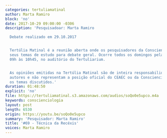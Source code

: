 ```yaml
---
categories: tertuliamatinal
author: Marta Ramiro
block: 'no'
date: 2017-10-29 09:00:00 -0306
description: 'Pesquisadoar: Marta Ramiro

  Debate realizado em 29.10.2017


  Tertúlia Matinal é a reunião aberta onde os pesquisadores da Conscienciologia apresentam
  seus temas de estudo para debate geral. Ocorre todos os domingos pela manhã, das
  09h às 10h45, no auditório do Tertuliarium.


  As opiniões emitidas na Tertúlia Matinal são de inteira responsabilidade de seus
  autores e não representam a posição oficial do CEAEC ou da Conscienciologia sobre
  os temas discutidos.'
duration: 01:48:50
explicit: 'no'
file: https://tertuliamatinal.s3.amazonaws.com/audios/soQo0e5upco.m4a
keywords: conscienciologia
layout: post
length: 6530
origin: https://youtu.be/soQo0e5upco
summary: 'Pesquisador: Marta Ramiro'
title: '#69 - Técnica da Recéxis'
voices: Marta Ramiro
---
```

